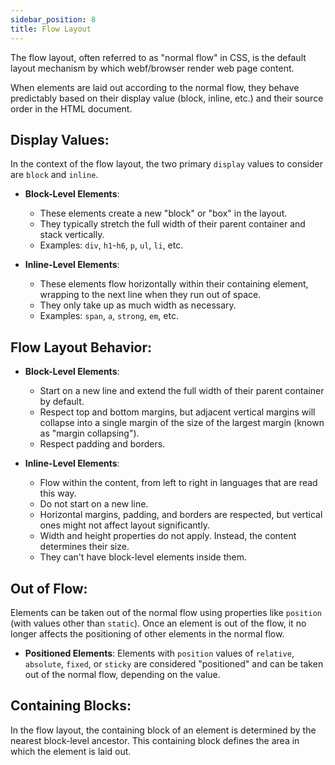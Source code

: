 ```yaml
---
sidebar_position: 8
title: Flow Layout
---
```


The flow layout, often referred to as "normal flow" in CSS, is the default layout mechanism by which webf/browser render
web page content.

When elements are laid out according to the normal flow, they behave predictably based on their display value (block,
inline, etc.) and their source order in the HTML document.

## Display Values:

In the context of the flow layout, the two primary `display` values to consider are `block` and `inline`.

- **Block-Level Elements**:
  - These elements create a new "block" or "box" in the layout.
  - They typically stretch the full width of their parent container and stack vertically.
  - Examples: `div`, `h1`-`h6`, `p`, `ul`, `li`, etc.

- **Inline-Level Elements**:
  - These elements flow horizontally within their containing element, wrapping to the next line when they run out of space.
  - They only take up as much width as necessary.
  - Examples: `span`, `a`, `strong`, `em`, etc.

## Flow Layout Behavior:

- **Block-Level Elements**:
  - Start on a new line and extend the full width of their parent container by default.
  - Respect top and bottom margins, but adjacent vertical margins will collapse into a single margin of the size of the largest margin (known as "margin collapsing").
  - Respect padding and borders.

- **Inline-Level Elements**:
  - Flow within the content, from left to right in languages that are read this way.
  - Do not start on a new line.
  - Horizontal margins, padding, and borders are respected, but vertical ones might not affect layout significantly.
  - Width and height properties do not apply. Instead, the content determines their size.
  - They can't have block-level elements inside them.

## Out of Flow:

Elements can be taken out of the normal flow using properties like `position` (with values other than `static`). Once an element is out of the flow, it no longer affects the positioning of other elements in the normal flow.

- **Positioned Elements**: Elements with `position` values of `relative`, `absolute`, `fixed`, or `sticky` are considered "positioned" and can be taken out of the normal flow, depending on the value.

## Containing Blocks:

In the flow layout, the containing block of an element is determined by the nearest block-level ancestor. This containing block defines the area in which the element is laid out.